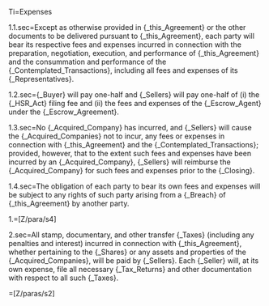 Ti=Expenses

1.1.sec=Except as otherwise provided in {_this_Agreement} or the other documents to be delivered pursuant to {_this_Agreement}, each party will bear its respective fees and expenses incurred in connection with the preparation, negotiation, execution, and performance of {_this_Agreement} and the consummation and performance of the {_Contemplated_Transactions}, including all fees and expenses of its {_Representatives}.

1.2.sec={_Buyer} will pay one-half and {_Sellers} will pay one-half of (i) the {_HSR_Act} filing fee and (ii) the fees and expenses of the {_Escrow_Agent} under the {_Escrow_Agreement}.

1.3.sec=No {_Acquired_Company} has incurred, and {_Sellers} will cause the {_Acquired_Companies} not to incur, any fees or expenses in connection with {_this_Agreement} and the {_Contemplated_Transactions}; provided, however, that to the extent such fees and expenses have been incurred by an {_Acquired_Company}, {_Sellers} will reimburse the {_Acquired_Company} for such fees and expenses prior to the {_Closing}.

1.4.sec=The obligation of each party to bear its own fees and expenses will be subject to any rights of such party arising from a {_Breach} of {_this_Agreement} by another party.

1.=[Z/para/s4]

2.sec=All stamp, documentary, and other transfer {_Taxes} (including any penalties and interest) incurred in connection with {_this_Agreement}, whether pertaining to the {_Shares} or any assets and properties of the {_Acquired_Companies}, will be paid by {_Sellers}.  Each {_Seller} will, at its own expense, file all necessary {_Tax_Returns} and other documentation with respect to all such {_Taxes}.

=[Z/paras/s2]

